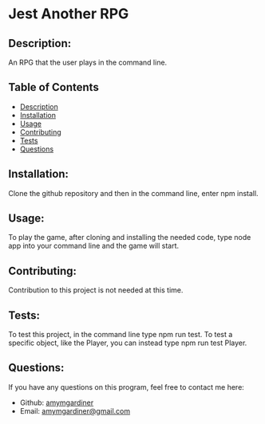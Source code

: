 # Jest Another RPG

## Description:

An RPG that the user plays in the command line.

## Table of Contents

- [Description](#description)
- [Installation](#installation)
- [Usage](#usage)
- [Contributing](#contributing)
- [Tests](#tests)
- [Questions](#questions)

## Installation:

Clone the github repository and then in the command line, enter npm install.

## Usage:

To play the game, after cloning and installing the needed code, type node app into your command line and the game will start.

## Contributing:

Contribution to this project is not needed at this time.

## Tests:

To test this project, in the command line type npm run test. To test a specific object, like the Player, you can instead type npm run test Player.

## Questions:

If you have any questions on this program, feel free to contact me here:

- Github: [amymgardiner](https://github.com/amymgardiner)
- Email: amymgardiner@gmail.com

